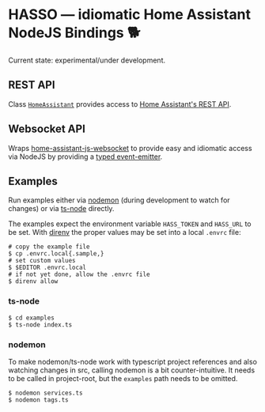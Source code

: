 # HASSO — idiomatic Home Assistant NodeJS Bindings 🐕

Current state: experimental/under development.

## REST API

Class [`HomeAssistant`](src/HomeAssistant.ts) provides access to [Home Assistant's REST API](https://developers.home-assistant.io/docs/api/rest/). 
                      
## Websocket API

Wraps [home-assistant-js-websocket](https://www.npmjs.com/package/home-assistant-js-websocket) to provide easy and idiomatic access via NodeJS by providing a [typed event-emitter](https://github.com/bterlson/strict-event-emitter-types).


## Examples

Run examples either via [nodemon](https://www.npmjs.com/package/nodemon) (during development to watch for changes) or via [ts-node](https://www.npmjs.com/package/ts-node) directly.

The examples expect the environment variable `HASS_TOKEN` and `HASS_URL` to be set. With [direnv](https://direnv.net/) the proper values may be set into a local `.envrc` file:

```shell
# copy the example file
$ cp .envrc.local{.sample,}
# set custom values
$ $EDITOR .envrc.local
# if not yet done, allow the .envrc file
$ direnv allow
```

### ts-node

```shell
$ cd examples
$ ts-node index.ts
```

### nodemon

To make nodemon/ts-node work with typescript project references and also watching changes in src, calling nodemon is a bit counter-intuitive. It needs to be called in project-root, but the `examples` path needs to be omitted.         

```shell
$ nodemon services.ts
$ nodemon tags.ts
```
